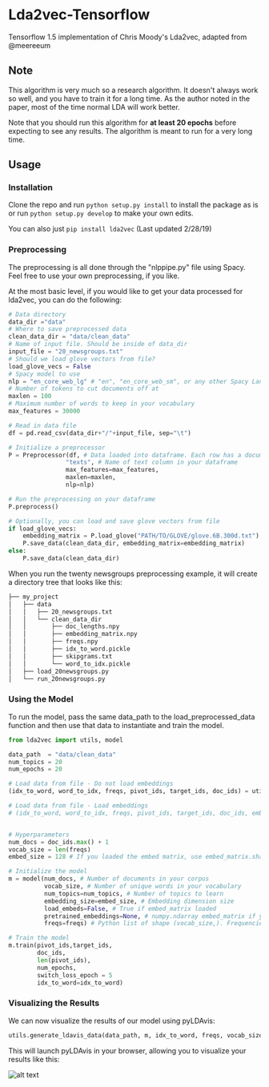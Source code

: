 # Lda2vec-Tensorflow
Tensorflow 1.5 implementation of Chris Moody's Lda2vec, adapted from @meereeum

## Note
This algorithm is very much so a research algorithm. It doesn't always work so well, and you have to train it for a long time. As the author noted in the paper, most of the time normal LDA will work better.

Note that you should run this algorithm for **at least 20 epochs** before expecting to see any results. The algorithm is meant to run for a very long time. 

## Usage
### Installation
Clone the repo and run `python setup.py install` to install the package as is or run `python setup.py develop` to make your own edits. 

You can also just `pip install lda2vec` (Last updated 2/28/19)

### Preprocessing

The preprocessing is all done through the "nlppipe.py" file using Spacy. Feel free to use your own preprocessing, if you like.

At the most basic level, if you would like to get your data processed for lda2vec,
you can do the following:

```python
# Data directory
data_dir ="data"
# Where to save preprocessed data
clean_data_dir = "data/clean_data"
# Name of input file. Should be inside of data_dir
input_file = "20_newsgroups.txt"
# Should we load glove vectors from file?
load_glove_vecs = False
# Spacy model to use
nlp = "en_core_web_lg" # "en", "en_core_web_sm", or any other Spacy Language model you have
# Number of tokens to cut documents off at
maxlen = 100
# Maximum number of words to keep in your vocabulary
max_features = 30000

# Read in data file
df = pd.read_csv(data_dir+"/"+input_file, sep="\t")

# Initialize a preprocessor
P = Preprocessor(df, # Data loaded into dataframe. Each row has a document.
                "texts", # Name of text column in your dataframe
                max_features=max_features,
                maxlen=maxlen,
                nlp=nlp)

# Run the preprocessing on your dataframe
P.preprocess()

# Optionally, you can load and save glove vectors from file
if load_glove_vecs:
    embedding_matrix = P.load_glove("PATH/TO/GLOVE/glove.6B.300d.txt")
    P.save_data(clean_data_dir, embedding_matrix=embedding_matrix)
else:
    P.save_data(clean_data_dir)
```

When you run the twenty newsgroups preprocessing example, it will create a directory tree that looks like this:
```bash
├── my_project
│   ├── data
│   │   ├── 20_newsgroups.txt
│   │   └── clean_data_dir
│   │       ├── doc_lengths.npy
│   │       ├── embedding_matrix.npy
│   │       ├── freqs.npy
│   │       ├── idx_to_word.pickle
│   │       ├── skipgrams.txt
│   │       └── word_to_idx.pickle
│   ├── load_20newsgroups.py
│   └── run_20newsgroups.py
```

### Using the Model

To run the model, pass the same data_path to the
load_preprocessed_data function and then use that data to instantiate and train the model.

```python
from lda2vec import utils, model

data_path  = "data/clean_data"
num_topics = 20
num_epochs = 20

# Load data from file - Do not load embeddings
(idx_to_word, word_to_idx, freqs, pivot_ids, target_ids, doc_ids) = utils.load_preprocessed_data(data_path)

# Load data from file - Load embeddings
# (idx_to_word, word_to_idx, freqs, pivot_ids, target_ids, doc_ids, embed_matrix) = utils.load_preprocessed_data(data_path, load_embed_matrix=True)


# Hyperparameters
num_docs = doc_ids.max() + 1
vocab_size = len(freqs)
embed_size = 128 # If you loaded the embed matrix, use embed_matrix.shape[1]

# Initialize the model
m = model(num_docs, # Number of documents in your corpus
          vocab_size, # Number of unique words in your vocabulary
          num_topics=num_topics, # Number of topics to learn
          embedding_size=embed_size, # Embedding dimension size
          load_embeds=False, # True if embed_matrix loaded
          pretrained_embeddings=None, # numpy.ndarray embed_matrix if you loaded it
          freqs=freqs) # Python list of shape (vocab_size,). Frequencies of each token, same order as embed matrix mappings.

# Train the model
m.train(pivot_ids,target_ids,
        doc_ids,
        len(pivot_ids),
        num_epochs,
        switch_loss_epoch = 5
        idx_to_word=idx_to_word)
```

### Visualizing the Results
We can now visualize the results of our model using pyLDAvis:
```python
utils.generate_ldavis_data(data_path, m, idx_to_word, freqs, vocab_size)
```
This will launch pyLDAvis in your browser, allowing you to visualize your results like this:

![alt text](https://github.com/nateraw/Lda2vec-Tensorflow/blob/master/pyLDAvis_results.png)
